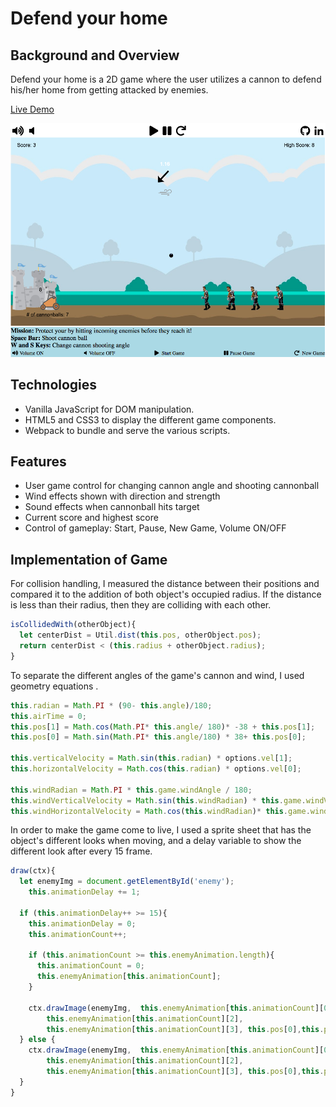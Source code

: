 # Defend your home

## Background and Overview

Defend your home is a 2D game where the user utilizes a cannon to defend his/her home from getting attacked by enemies.

[Live Demo](https://capoxix.github.io/canvas/)

![link](readme-images/game-screen.png)

## Technologies

- Vanilla JavaScript for DOM manipulation.
- HTML5 and CSS3 to display the different game components.
- Webpack to bundle and serve the various scripts.

## Features

- User game control for changing cannon angle and shooting cannonball
- Wind effects shown with direction and strength
- Sound effects when cannonball hits target
- Current score and highest score
- Control of gameplay: Start, Pause, New Game, Volume ON/OFF

## Implementation of Game

For collision handling, I measured the distance between their positions and compared it to the addition of both object's  occupied radius. If the distance is less than their radius, then they are colliding with each other.

```js
isCollidedWith(otherObject){
  let centerDist = Util.dist(this.pos, otherObject.pos);
  return centerDist < (this.radius + otherObject.radius);
}
```

To separate the different angles of the game's cannon and wind, I used geometry equations .

```js
this.radian = Math.PI * (90- this.angle)/180;
this.airTime = 0;
this.pos[1] = Math.cos(Math.PI* this.angle/ 180)* -38 + this.pos[1];
this.pos[0] = Math.sin(Math.PI* this.angle/180) * 38+ this.pos[0];

this.verticalVelocity = Math.sin(this.radian) * options.vel[1];
this.horizontalVelocity = Math.cos(this.radian) * options.vel[0];

this.windRadian = Math.PI * this.game.windAngle / 180;
this.windVerticalVelocity = Math.sin(this.windRadian) * this.game.windVelocity;
this.windHorizontalVelocity = Math.cos(this.windRadian)* this.game.windVelocity;
```

In order to make the game come to live, I used a sprite sheet that has the object's different looks when moving, and a delay variable to show the different look after every 15 frame.

```js
draw(ctx){
  let enemyImg = document.getElementById('enemy');
    this.animationDelay += 1;

  if (this.animationDelay++ >= 15){
    this.animationDelay = 0;
    this.animationCount++;

    if (this.animationCount >= this.enemyAnimation.length){
      this.animationCount = 0;
      this.enemyAnimation[this.animationCount];
    }

    ctx.drawImage(enemyImg,  this.enemyAnimation[this.animationCount][0],   this.enemyAnimation[this.animationCount][1],
        this.enemyAnimation[this.animationCount][2],
        this.enemyAnimation[this.animationCount][3], this.pos[0],this.pos[1], 30,75);
  } else {
    ctx.drawImage(enemyImg,  this.enemyAnimation[this.animationCount][0],   this.enemyAnimation[this.animationCount][1],
        this.enemyAnimation[this.animationCount][2],
        this.enemyAnimation[this.animationCount][3], this.pos[0],this.pos[1], 30,75);
  }
}
```
